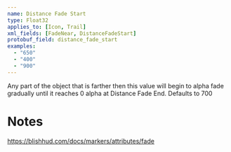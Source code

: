 ```yaml
---
name: Distance Fade Start
type: Float32
applies_to: [Icon, Trail]
xml_fields: [FadeNear, DistanceFadeStart]
protobuf_field: distance_fade_start
examples:
  - "650"
  - "400"
  - "900"
---
```

Any part of the object that is farther then this value will begin to alpha fade gradually until it reaches 0 alpha at Distance Fade End.
Defaults to 700

Notes
=====
https://blishhud.com/docs/markers/attributes/fade
